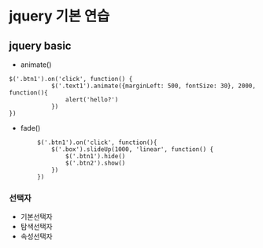 # jquery 기본 연습

## jquery basic
- animate()
```
$('.btn1').on('click', function() {
            $('.text1').animate({marginLeft: 500, fontSize: 30}, 2000, function(){
                alert('hello?')
            })
})
```

- fade()

```
        $('.btn1').on('click', function(){
            $('.box').slideUp(1000, 'linear', function() {
                $('.btn1').hide()
                $('.btn2').show()
            })
        })
```

### 선택자

- 기본선택자
- 탐색선택자
- 속성선택자

